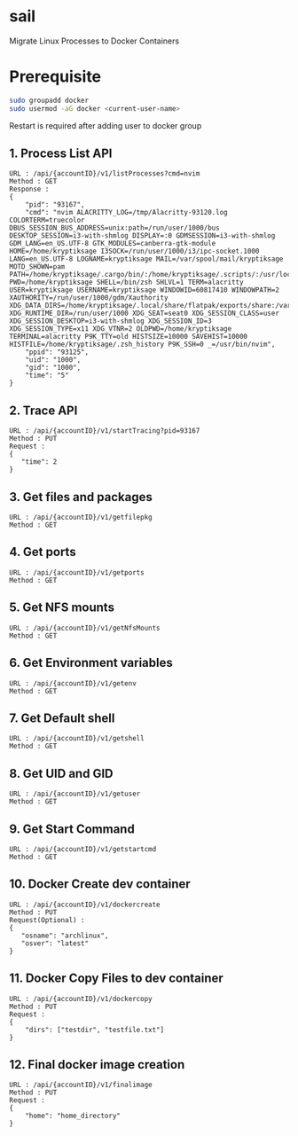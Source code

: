 # sail
Migrate Linux Processes to Docker Containers

# Prerequisite
```sh
sudo groupadd docker
sudo usermod -aG docker <current-user-name>
```
Restart is required after adding user to docker group
## 1. Process List API
```
URL : /api/{accountID}/v1/listProcesses?cmd=nvim
Method : GET
Response :
{
    "pid": "93167",
    "cmd": "nvim ALACRITTY_LOG=/tmp/Alacritty-93120.log COLORTERM=truecolor DBUS_SESSION_BUS_ADDRESS=unix:path=/run/user/1000/bus DESKTOP_SESSION=i3-with-shmlog DISPLAY=:0 GDMSESSION=i3-with-shmlog GDM_LANG=en_US.UTF-8 GTK_MODULES=canberra-gtk-module HOME=/home/kryptiksage I3SOCK=/run/user/1000/i3/ipc-socket.1000 LANG=en_US.UTF-8 LOGNAME=kryptiksage MAIL=/var/spool/mail/kryptiksage MOTD_SHOWN=pam PATH=/home/kryptiksage/.cargo/bin/:/home/kryptiksage/.scripts/:/usr/local/bin:/usr/local/sbin:/usr/bin:/usr/bin/site_perl:/usr/bin/vendor_perl:/usr/bin/core_perl PWD=/home/kryptiksage SHELL=/bin/zsh SHLVL=1 TERM=alacritty USER=kryptiksage USERNAME=kryptiksage WINDOWID=60817410 WINDOWPATH=2 XAUTHORITY=/run/user/1000/gdm/Xauthority XDG_DATA_DIRS=/home/kryptiksage/.local/share/flatpak/exports/share:/var/lib/flatpak/exports/share:/usr/local/share:/usr/share XDG_RUNTIME_DIR=/run/user/1000 XDG_SEAT=seat0 XDG_SESSION_CLASS=user XDG_SESSION_DESKTOP=i3-with-shmlog XDG_SESSION_ID=3 XDG_SESSION_TYPE=x11 XDG_VTNR=2 OLDPWD=/home/kryptiksage TERMINAL=alacritty P9K_TTY=old HISTSIZE=10000 SAVEHIST=10000 HISTFILE=/home/kryptiksage/.zsh_history P9K_SSH=0 _=/usr/bin/nvim",
    "ppid": "93125",
    "uid": "1000",
    "gid": "1000",
    "time": "5"
}
```
## 2. Trace API
```
URL : /api/{accountID}/v1/startTracing?pid=93167
Method : PUT
Request :
{
   "time": 2
}
```
## 3. Get files and packages
```
URL : /api/{accountID}/v1/getfilepkg
Method : GET
```
## 4. Get ports
```
URL : /api/{accountID}/v1/getports
Method : GET
```
## 5. Get NFS mounts
```
URL : /api/{accountID}/v1/getNfsMounts
Method : GET
```
## 6. Get Environment variables
```
URL : /api/{accountID}/v1/getenv
Method : GET
```
## 7. Get Default shell
```
URL : /api/{accountID}/v1/getshell
Method : GET
```
## 8. Get UID and GID
```
URL : /api/{accountID}/v1/getuser
Method : GET
```
## 9. Get Start Command
```
URL : /api/{accountID}/v1/getstartcmd
Method : GET
```
## 10. Docker Create dev container
```
URL : /api/{accountID}/v1/dockercreate
Method : PUT
Request(Optional) :
{
   "osname": "archlinux",
   "osver": "latest"
}
```
## 11. Docker Copy Files to dev container
```
URL : /api/{accountID}/v1/dockercopy
Method : PUT
Request :
{
    "dirs": ["testdir", "testfile.txt"]
}
```
## 12. Final docker image creation
```
URL : /api/{accountID}/v1/finalimage
Method : PUT
Request :
{
    "home": "home_directory"
}
```
